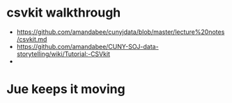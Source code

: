 # csvkit walkthrough

+ <https://github.com/amandabee/cunyjdata/blob/master/lecture%20notes/csvkit.md>
+ <https://github.com/amandabee/CUNY-SOJ-data-storytelling/wiki/Tutorial:-CSVkit>
+ 


# Jue keeps it moving
